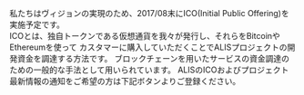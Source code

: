 私たちはヴィジョンの実現のため、2017/08末にICO(Initial Public Offering)を実施予定です。  
ICOとは、独自トークンである仮想通貨を我々が発行し、それらをBitcoinやEthereumを使って
カスタマーに購入していただくことでALISプロジェクトの開発資金を調達する方法です。
ブロックチェーンを用いたサービスの資金調達のための一般的な手法として用いられています。
ALISのICOおよびプロジェクト最新情報の通知をご希望の方は下記ボタンよりご登録ください。
